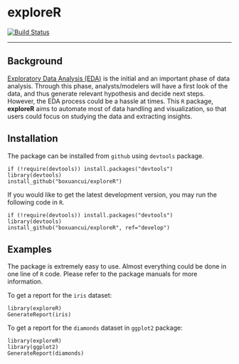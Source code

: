 # exploreR
[![Build Status](https://travis-ci.org/boxuancui/exploreR.svg?branch=master)](https://travis-ci.org/boxuancui/exploreR)

-----
## Background
[Exploratory Data Analysis (EDA)](https://en.wikipedia.org/wiki/Exploratory_data_analysis) is the initial and an important phase of data analysis. Through this phase, analysts/modelers will have a first look of the data, and thus generate relevant hypothesis and decide next steps. However, the EDA process could be a hassle at times. This `R` package, **exploreR** aims to automate most of data handling and visualization, so that users could focus on studying the data and extracting insights.

## Installation
The package can be installed from `github` using `devtools` package.

    if (!require(devtools)) install.packages("devtools")
    library(devtools)
    install_github("boxuancui/exploreR")

If you would like to get the latest development version, you may run the following code in `R`.

    if (!require(devtools)) install.packages("devtools")
    library(devtools)
    install_github("boxuancui/exploreR", ref="develop")

## Examples
The package is extremely easy to use. Almost everything could be done in one line of `R` code. Please refer to the package manuals for more information.

To get a report for the `iris` dataset:

    library(exploreR)
    GenerateReport(iris)

To get a report for the `diamonds` dataset in `ggplot2` package:

    library(exploreR)
    library(ggplot2)
    GenerateReport(diamonds)
    
    




